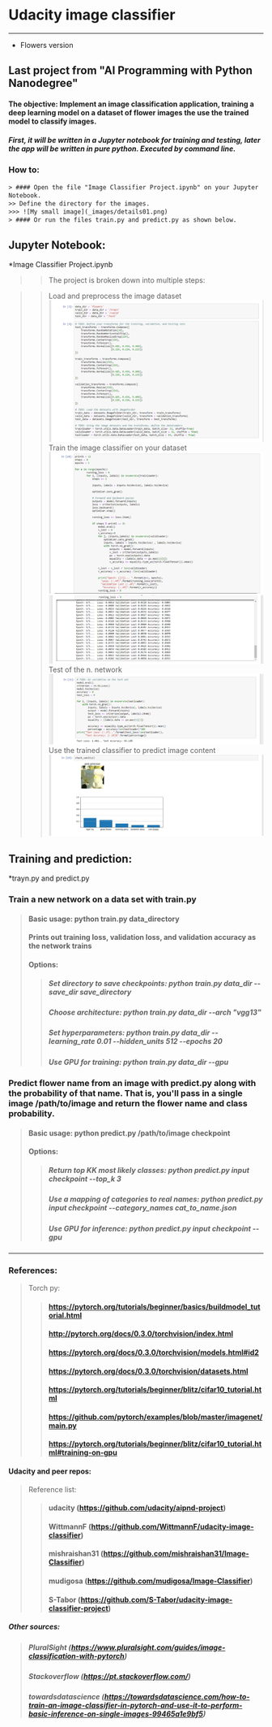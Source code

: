 # Udacity image classifier
________________________________________
* Flowers version

## Last project from "AI Programming with Python Nanodegree"

#### The objective: Implement an image classification application, training a deep learning model on a dataset of flower images the use the trained model to classify images.

##### First, it will be written in a Jupyter notebook for training and testing, later the app will be written in pure python. Executed by command line.

### How to:
	> #### Open the file "Image Classifier Project.ipynb" on your Jupyter Notebook.
	>> Define the directory for the images.
	>>> ![My small image](_images/details01.png)
	> #### Or run the files train.py and predict.py as shown below.


## Jupyter Notebook:
 *Image Classifier Project.ipynb

 >>The project is broken down into multiple steps:

>> Load and preprocess the image dataset
![My small image](_images/notebook01.png)
>> Train the image classifier on your dataset
![My small image](_images/notebook02.png)
![My small image](_images/notebook03.png)
>>Test of the n. network
![My small image](_images/notebook04.png)
>> Use the trained classifier to predict image content
![My small image](_images/notebook05.png)


## Training and prediction:
 *trayn.py and predict.py
 ### Train a new network on a data set with train.py
  > #### Basic usage: python train.py data_directory
  > #### Prints out training loss, validation loss, and validation accuracy as the network trains
  > #### Options:
  >> ##### Set directory to save checkpoints: python train.py data_dir --save_dir save_directory
  >> ##### Choose architecture: python train.py data_dir --arch "vgg13"
  >> ##### Set hyperparameters: python train.py data_dir --learning_rate 0.01 --hidden_units 512 --epochs 20
  >> ##### Use GPU for training: python train.py data_dir --gpu

 ### Predict flower name from an image with predict.py along with the probability of that name. That is, you'll pass in a single image /path/to/image and return the flower name and class probability.
 > #### Basic usage: python predict.py /path/to/image checkpoint
 > #### Options:
 >> ##### Return top KK most likely classes: python predict.py input checkpoint --top_k 3
 >> ##### Use a mapping of categories to real names: python predict.py input checkpoint --category_names cat_to_name.json
 >> ##### Use GPU for inference: python predict.py input checkpoint --gpu
__________________________________________

### References:
> Torch py:
>> #### https://pytorch.org/tutorials/beginner/basics/buildmodel_tutorial.html
>> #### http://pytorch.org/docs/0.3.0/torchvision/index.html
>> #### https://pytorch.org/docs/0.3.0/torchvision/models.html#id2
>> #### https://pytorch.org/docs/0.3.0/torchvision/datasets.html
>> #### https://pytorch.org/tutorials/beginner/blitz/cifar10_tutorial.html
>> #### https://github.com/pytorch/examples/blob/master/imagenet/main.py
>> #### https://pytorch.org/tutorials/beginner/blitz/cifar10_tutorial.html#training-on-gpu

#### Udacity and peer repos:
> Reference list:
>> #### udacity (https://github.com/udacity/aipnd-project)
>> #### WittmannF (https://github.com/WittmannF/udacity-image-classifier)
>> #### mishraishan31 (https://github.com/mishraishan31/Image-Classifier)
>> #### mudigosa (https://github.com/mudigosa/Image-Classifier)
>> #### S-Tabor (https://github.com/S-Tabor/udacity-image-classifier-project)

##### Other sources:
> ##### PluralSight (https://www.pluralsight.com/guides/image-classification-with-pytorch)
> ##### Stackoverflow (https://pt.stackoverflow.com/)
> ##### towardsdatascience (https://towardsdatascience.com/how-to-train-an-image-classifier-in-pytorch-and-use-it-to-perform-basic-inference-on-single-images-99465a1e9bf5)
